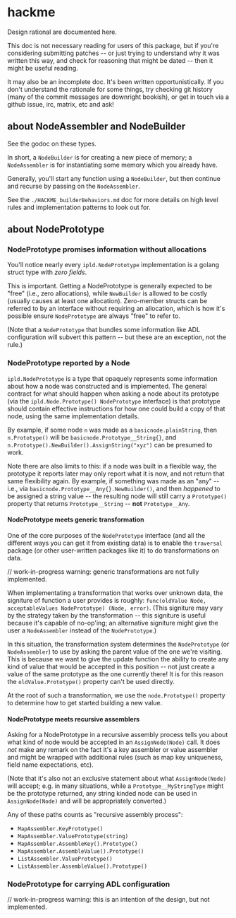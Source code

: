 hackme
======

Design rational are documented here.

This doc is not necessary reading for users of this package,
but if you're considering submitting patches -- or just trying to understand
why it was written this way, and check for reasoning that might be dated --
then it might be useful reading.

It may also be an incomplete doc.  It's been written opportunistically.
If you don't understand the rationale for some things, try checking git history
(many of the commit messages are downright bookish), or get in touch via
a github issue, irc, matrix, etc and ask!


about NodeAssembler and NodeBuilder
-----------------------------------

See the godoc on these types.

In short, a `NodeBuilder` is for creating a new piece of memory;
a `NodeAssembler` is for instantiating some memory which you already have.

Generally, you'll start any function using a `NodeBuilder`, but then continue
and recurse by passing on the `NodeAssembler`.

See the `./HACKME_builderBehaviors.md` doc for more details on
high level rules and implementation patterns to look out for.



about NodePrototype
---------------

### NodePrototype promises information without allocations

You'll notice nearly every `ipld.NodePrototype` implementation is
a golang struct type with _zero fields_.

This is important.
Getting a NodePrototype is generally expected to be "free" (i.e., zero allocations),
while `NewBuilder` is allowed to be costly (usually causes at least one allocation).
Zero-member structs can be referred to by an interface without requiring an allocation,
which is how it's possible ensure `NodePrototype` are always "free" to refer to.

(Note that a `NodePrototype` that bundles some information like ADL configuration
will subvert this pattern -- but these are an exception, not the rule.)

### NodePrototype reported by a Node

`ipld.NodePrototype` is a type that opaquely represents some information about how
a node was constructed and is implemented.  The general contract for what
should happen when asking a node about its prototype
(via the `ipld.Node.Prototype() NodePrototype` interface) is that prototype should contain
effective instructions for how one could build a copy of that node, using
the same implementation details.

By example, if some node `n` was made as a `basicnode.plainString`,
then `n.Prototype()` will be `basicnode.Prototype__String{}`,
and `n.Prototype().NewBuilder().AssignString("xyz")` can be presumed to work.

Note there are also limits to this: if a node was built in a flexible way,
the prototype it reports later may only report what it is now, and not return
that same flexibility again.
By example, if something was made as an "any" -- i.e.,
via `basicnode.Prototype__Any{}.NewBuilder()`, and then *happened* to be assigned a string value --
the resulting node will still carry a `Prototype()` property that returns
`Prototype__String` -- **not** `Prototype__Any`.

#### NodePrototype meets generic transformation

One of the core purposes of the `NodePrototype` interface (and all the different
ways you can get it from existing data) is to enable the `traversal` package
(or other user-written packages like it) to do transformations on data.

// work-in-progress warning: generic transformations are not fully implemented.

When implementating a transformation that works over unknown data,
the signiture of function a user provides is roughly:
`func(oldValue Node, acceptableValues NodePrototype) (Node, error)`.
(This signiture may vary by the strategy taken by the transformation -- this
signiture is useful because it's capable of no-op'ing; an alternative signiture
might give the user a `NodeAssembler` instead of the `NodePrototype`.)

In this situation, the transformation system determines the `NodePrototype`
(or `NodeAssembler`) to use by asking the parent value of the one we're visiting.
This is because we want to give the update function the ability to create
any kind of value that would be accepted in this position -- not just create a
value of the same prototype as the one currently there!  It is for this reason
the `oldValue.Prototype()` property can't be used directly.

At the root of such a transformation, we use the `node.Prototype()` property to
determine how to get started building a new value.

#### NodePrototype meets recursive assemblers

Asking for a NodePrototype in a recursive assembly process tells you about what
kind of node would be accepted in an `AssignNode(Node)` call.
It does *not* make any remark on the fact it's a key assembler or value assembler
and might be wrapped with additional rules (such as map key uniqueness, field
name expectations, etc).

(Note that it's also not an exclusive statement about what `AssignNode(Node)` will
accept; e.g. in many situations, while a `Prototype__MyStringType` might be the prototype
returned, any string kinded node can be used in `AssignNode(Node)` and will be
appropriately converted.)

Any of these paths counts as "recursive assembly process":

- `MapAssembler.KeyPrototype()`
- `MapAssembler.ValuePrototype(string)`
- `MapAssembler.AssembleKey().Prototype()`
- `MapAssembler.AssembleValue().Prototype()`
- `ListAssembler.ValuePrototype()`
- `ListAssembler.AssembleValue().Prototype()`

### NodePrototype for carrying ADL configuration

// work-in-progress warning: this is an intention of the design, but not implemented.
